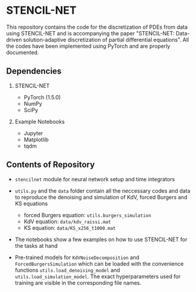 # STENCIL-NET

This repository contains the code for the discretization of PDEs from data using STENCIL-NET and is accompanying the 
paper "STENCIL-NET: Data-driven solution-adaptive discretization of partial differential equations". All the codes have been implemented using PyTorch and are properly documented.

## Dependencies

1. STENCIL-NET
    - PyTorch (1.5.0)
    - NumPy
    - SciPy
    
2. Example Notebooks
    - Jupyter
    - Matplotlib
    - tqdm

## Contents of Repository

- `stencilnet` module for neural network setup and time integrators
- `utils.py` and the `data` folder contain all the neccessary codes and data to reproduce the denoising and simulation 
  of KdV, forced Burgers and KS equations
    - forced Burgers equation: `utils.burgers_simulation`
    - KdV equation: `data/kdv_raissi.mat`
    - KS equation: `data/KS_x256_t1000.mat`

- The notebooks show a few examples on how to use STENCIL-NET for the tasks at hand
- Pre-trained models for `KdVNoiseDecomposition` and `ForcedBurgersSimulation` which can be loaded with the convenience 
  functions `utils.load_denoising_model` and `utils.load_simulation_model`. The exact hyperparameters used for training 
  are visible in the corresponding file names.
